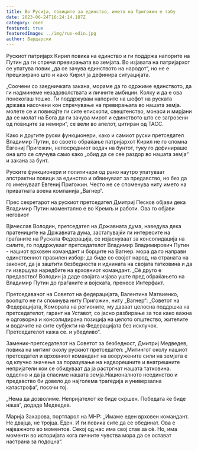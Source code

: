 ```yaml
---
title: Во Русија, повиците за единство, името на Пригожин е табу
date: 2023-06-24T16:24:14.187Z
category: свет
featured: true
featuredImage: ../img/rus-edin.jpg
author: Вардарски
---
```

Рускиот патријарх Кирил повика на единство и ги поддржа напорите на Путин да ги спречи превирањата во земјата. Во изјавата на патријархот се упатува повик „да се зачува единството на народот“, но не е прецизирано што и како Кирил ја дефинира ситуацијата.

„Соочени со заедничката закана, мораме да го одржиме единството, да ги надминеме незадоволствата и личните амбиции. Колку и да е ова понекогаш тешко. Ги поддржувам напорите на шефот на руската држава насочени кон спречување на превирањата во нашата земја. молете се и повикајте ги сите епископи, свештенство, монаси и мирјани да се молат на Бога да ги зачува мирот и единството што се загрозени од повиците за немири“, се вели во апелот, цитиран од ТАСС.

Како и другите руски функционери, како и самиот руски претседател Владимир Путин, во своето обраќање патријархот Кирил не го спомна Евгениј Пригожин, непосредниот водач на бунтот, туку го дефинираше она што се случува само како „обид да се сее раздор во нашата земја“ и закана за бунт.

Руските функционери и политичари од рано наутро упатуваат апстрактни повици за единство и обвинуваат за предавство, но без да го именуваат Евгениј Пригожин. Често не се споменува ниту името на приватната воена компанија „Вагнер“.

Прес секретарот на рускиот претседател Дмитриј Песков објави дека Владимир Путин моментално е во Кремљ и работи. Ова го објави неговиот

Вјачеслав Володин, претседател на Државната дума, наведува дека пратениците на Државната дума, застапувајќи ги интересите на граѓаните на Руската Федерација, се изјаснуваат за консолидација на силите, го поддржуваат претседателот Владимир Владимирович Путин - нашиот врховен командант и борците на Вагнер. мора да го направи единствениот правилен избор: да биде со својот народ, на страната на законот, да ја заштити безбедноста и иднината на својата татковина и да ги извршува наредбите на врховниот командант. „Сè друго е предавство! Володин ја даде својата изјава уште пред обраќањето на Владимир Путин до граѓаните и војската, пренесе Интерфакт.

Претседавачот на Советот на федерацијата, Валентина Матвиенко, воопшто не ги спомнува ниту Пригожин, ниту „Вагнер“: „Советот на Федерацијата, Комората на регионите, му даваат целосна поддршка на претседателот, гарант на Уставот, со јасно разбирање за тоа како важна е одговорна и консолидирана позиција на целото општество, жителите и водачите на сите субјекти на Федерацијата без исклучок. Претседателот кажа се. и убедливо“.

Заменик-претседателот на Советот за безбедност, Дмитриј Медведев, повика на митинг околу рускиот претседател: „Митингот околу нашиот претседател и врховниот командант на вооружените сили на земјата е од клучно значење за поразување на надворешните и внатрешните непријатели кои се обидуваат да ја растргнат нашата татковина. одделно и да ја спасиме нашата земја.Националното неединство и предавство би довело до најголема трагедија и универзална катастрофа“, посочи тој.

„Нема да дозволиме. Непријателот ќе биде скршен. Победата ќе биде наша“, додаде Медведев.

Марија Захарова, портпарол на МНР: „Имаме еден врховен командант. Не двајца, не тројца. Еден. И ги повика сите да се обединат. Ова е најважното во моментов. Секој од нас има свој став за сè. Но, има моменти во историјата кога личните чувства мора да се остават настрана за подоцна“.